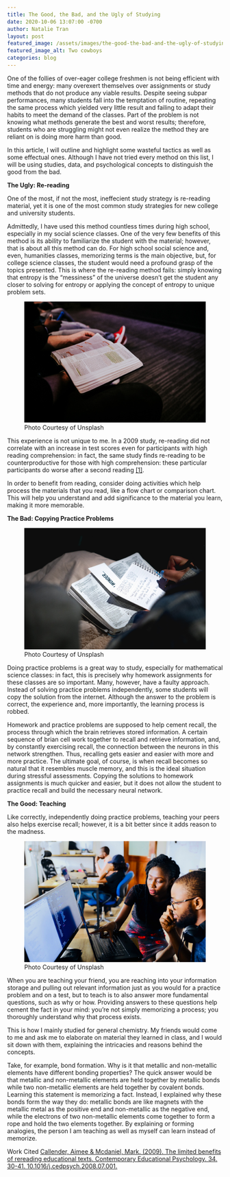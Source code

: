 ```yaml
---
title: The Good, the Bad, and the Ugly of Studying
date: 2020-10-06 13:07:00 -0700
author: Natalie Tran
layout: post
featured_image: /assets/images/the-good-the-bad-and-the-ugly-of-studying/image_0.jpg
featured_image_alt: Two cowboys
categories: blog
---
```


One of the follies of over-eager college freshmen is not being efficient with time and energy: many overexert themselves over assignments or study methods that do not produce any viable results. Despite seeing subpar performances, many students fall into the temptation of routine, repeating the same process which yielded very little result and failing to adapt their habits to meet the demand of the classes. Part of the problem is not knowing what methods generate the best and worst results; therefore, students who are struggling might not even realize the method they are reliant on is doing more harm than good. 

In this article, I will outline and highlight some wasteful tactics as well as some effectual ones. Although I have not tried every method on this list, I will be using studies, data, and psychological concepts to distinguish the good from the bad. 

**The Ugly: Re-reading**

One of the most, if not the most, ineffecient study strategy is re-reading material, yet it is one of the most common study strategies for new college and university students. 

Admittedly, I have used this method countless times during high school, especially in my social science classes. One of the very few benefits of this method is its ability to familiarize the student with the material; however, that is about all this method can do. For high school social science and, even, humanities classes, memorizing terms is the main objective, but, for college science classes, the student would need a profound grasp of the topics presented. This is where the re-reading method fails: simply knowing that entropy is the “messiness” of the universe doesn’t get the student any closer to solving for entropy or applying the concept of entropy to unique problem sets. 

<figure class="figure">
<img
src="/assets/images/the-good-the-bad-and-the-ugly-of-studying/image_1.jpg" 
alt="Person reading book" class="mx-auto 
mt-5 mb-2 d-block w-75" />
	<figcaption class="figure-caption text-center mb-5">Photo 
Courtesy of Unsplash</figcaption>
</figure>

This experience is not unique to me. In a 2009 study, re-reading did not correlate with an increase in test scores even for participants with high reading comprehension: in fact, the same study finds re-reading to be counterproductive for those with high comprehension: these particular participants do worse after a second reading [[1]](https://www.sciencedirect.com/science/article/pii/S0361476X08000477#fig1).  

In order to benefit from reading, consider doing activities which help process the materials that you read, like a flow chart or comparison chart. This will help you understand and add significance to the material you learn, making it more memorable.  

**The Bad: Copying Practice Problems**

<figure class="figure">
<img
src="/assets/images/the-good-the-bad-and-the-ugly-of-studying/image_2.jpg" 
alt="Person copying homework." class="mx-auto 
mt-5 mb-2 d-block w-75" />
	<figcaption class="figure-caption text-center mb-5">Photo 
Courtesy of Unsplash</figcaption>
</figure>

Doing practice problems is a great way to study, especially for mathematical science classes: in fact, this is precisely why homework assignments for these classes are so important. Many, however, have a faulty approach. Instead of solving practice problems independently, some students will copy the solution from the internet. Although the answer to the problem is correct, the experience and, more importantly, the learning process is robbed. 

Homework and practice problems are supposed to help cement recall, the process through which the brain retrieves stored information. A certain sequence of brian cell work together to recall and retrieve information, and, by constantly exercising recall, the connection between the neurons in this network strengthen. Thus, recalling gets easier and easier with more and more practice. The ultimate goal, of course, is when recall becomes so natural that it resembles muscle memory, and this is the ideal situation during stressful assessments. Copying the solutions to homework assignments is much quicker and easier, but it does not allow the student to practice recall and build the necessary neural network. 

**The Good: Teaching**

Like correctly, independently doing practice problems, teaching your peers also helps exercise recall; however, it is a bit better since it adds reason to the madness. 

<figure class="figure">
<img
src="/assets/images/the-good-the-bad-and-the-ugly-of-studying/image_3.jpg" 
alt="Person teaching friend." class="mx-auto 
mt-5 mb-2 d-block w-75" />
	<figcaption class="figure-caption text-center mb-5">Photo 
Courtesy of Unsplash</figcaption>
</figure>


When you are teaching your friend, you are reaching into your information storage and pulling out relevant information just as you would for a practice problem and on a test, but to teach is to also answer more fundamental questions, such as why or how. Providing answers to these questions help cement the fact in your mind: you’re not simply memorizing a process; you thoroughly understand why that process exists. 


This is how I mainly studied for general chemistry. My friends would come to me and ask me to elaborate on material they learned in class, and I would sit down with them, explaining the intricacies and reasons behind the concepts. 

Take, for example, bond formation. Why is it that metallic and non-metallic elements have different bonding properties? The quick answer would be that metallic and non-metallic elements are held together by metallic bonds while two non-metallic elements are held together by covalent bonds. Learning this statement is memorizing a fact. Instead, I explained why these bonds form the way they do: metallic bonds are like magnets with the metallic metal as the positive end and non-metallic as the negative end, while the electrons of two non-metallic elements come together to form a rope and hold the two elements together. By explaining or forming analogies, the person I am teaching as well as myself can learn instead of memorize.

Work Cited
[Callender, Aimee & Mcdaniel, Mark. (2009). The limited benefits of rereading educational texts. Contemporary Educational Psychology. 34. 30-41. 10.1016/j.cedpsych.2008.07.001.](https://www.sciencedirect.com/science/article/pii/S0361476X08000477#fig1)